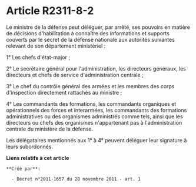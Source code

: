 # Article R2311-8-2

Le ministre de la défense peut déléguer, par arrêté, ses pouvoirs en matière de décisions d'habilitation à connaître des
informations et supports couverts par le secret de la défense nationale aux autorités suivantes relevant de son département
ministériel :

1° Les chefs d'état-major ;

2° Le secrétaire général pour l'administration, les directeurs généraux, les directeurs et chefs de service d'administration
centrale ;

3° Le chef du contrôle général des armées et les membres des corps d'inspection directement rattachés au ministre ;

4° Les commandants des formations, les commandants organiques et opérationnels des forces et interarmées, les commandants des
formations administratives ou des organismes administrés comme tels, ainsi que les directeurs ou chefs des organismes
n'appartenant pas à l'administration centrale du ministère de la défense.

Les délégataires mentionnés aux 1° à 4° peuvent déléguer leur signature à leurs subordonnés.

**Liens relatifs à cet article**

	**Créé par**:

	  - Décret n°2011-1657 du 28 novembre 2011 - art. 1
